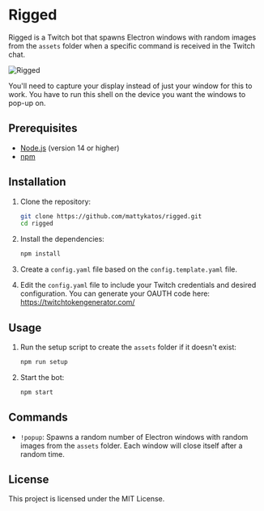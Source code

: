 # Rigged
Rigged is a Twitch bot that spawns Electron windows with random images from the `assets` folder when a specific command is received in the Twitch chat.

![Rigged](https://cdn.discordapp.com/attachments/999510862467444778/1349237641404481536/IMG_6810.png?ex=67d25ef9&is=67d10d79&hm=0ceaafeb559fc420fb66d53625a0366a525c2f2b6689b00ef7a6ea729ce6b150&)

You'll need to capture your display instead of just your window for this to work. 
You have to run this shell on the device you want the windows to pop-up on.

## Prerequisites

- [Node.js](https://nodejs.org/) (version 14 or higher)
- [npm](https://www.npmjs.com/)

## Installation

1. Clone the repository:

    ```sh
    git clone https://github.com/mattykatos/rigged.git
    cd rigged
    ```

2. Install the dependencies:

    ```sh
    npm install
    ```

3. Create a `config.yaml` file based on the `config.template.yaml` file.

4. Edit the `config.yaml` file to include your Twitch credentials and desired configuration.
You can generate your OAUTH code here: https://twitchtokengenerator.com/

## Usage

1. Run the setup script to create the `assets` folder if it doesn't exist:

    ```sh
    npm run setup
    ```

2. Start the bot:

    ```sh
    npm start
    ```

## Commands

- `!popup`: Spawns a random number of Electron windows with random images from the `assets` folder.
Each window will close itself after a random time.

## License

This project is licensed under the MIT License.